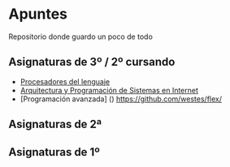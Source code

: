 # Apuntes
Repositorio donde guardo un poco de todo

## Asignaturas de 3º / 2º cursando

* [Procesadores del lenguaje](https://github.com/ldiazriod/Apuntes/tree/master/PL)
* [Arquitectura y Programación de Sistemas en Internet](https://github.com/ldiazriod/Arquitectura-y-Programaci-n-de-Sistemas-en-Internet)
* [Programación avanzada] ()
   https://github.com/westes/flex/
## Asignaturas de 2ª

## Asignaturas de 1º
